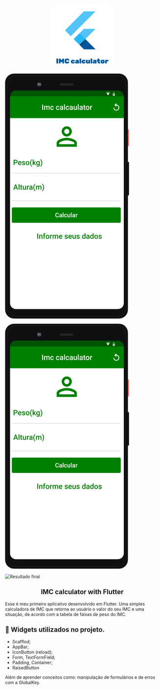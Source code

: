<h1 align="center">
  <img 
    alt="Flutter logo" 
    src="./.github/thumb.png" 
    height="200px" widht="100%"
  />
</h1>

<p>
  <img 
    src="./.github/mockup-app.png"
    alt="Resultado final"
  />
</p>
<p>
  <img 
    src="./.github/mockup-app.png"
    alt="Resultado final"
  />
</p>

<p>
  <img 
    src="./.github/app_demo"
    alt="Resultado final"
  />
</p>

<h2 align="center">IMC calculator with Flutter</h2>
<p>
  Esse é meu primeiro aplicativo desenvolvido em Flutter. Uma simples calculadora de IMC
  que retorna ao usuário o valor do seu IMC e uma situação, de acordo com a tabela de faixas de peso do IMC.
</p>




## :rocket: Widgets utilizados no projeto.
- Scafflod;
- AppBar;
- IconButton (reload);
- Form, TextFormField;
- Padding, Container; 
- RaisedButton

<p>Além de aprender conceitos como: manipulação de formulários e de erros com a GlobalKey.</p>


